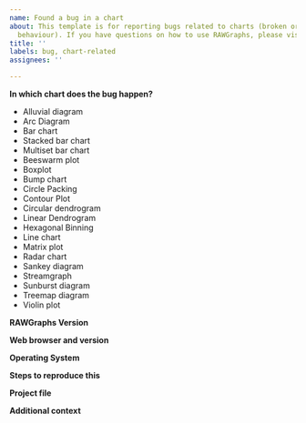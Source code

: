 ```yaml
---
name: Found a bug in a chart
about: This template is for reporting bugs related to charts (broken or incorrect
  behaviour). If you have questions on how to use RAWGraphs, please visit https://groups.google.com/g/densitydesign-raw
title: ''
labels: bug, chart-related
assignees: ''

---
```


<!--
Hi there!

this template is meant to report issues related to charts.

If the problem is related to the behaviour of the frontend interface, please use the dedicate issues: https://github.com/rawgraphs/rawgraphs-app/issues. Feel free to remove any portion of the template that is not relevant for your issue.

Be sure to check out how it looks in the Preview tab!

-->

**In which chart does the bug happen?**

<!-- Keep only the charts interested by the bug. Please add them also as labels (see the menu on the right) -->

- Alluvial diagram
- Arc Diagram
- Bar chart
- Stacked bar chart
- Multiset bar chart
- Beeswarm plot
- Boxplot
- Bump chart
- Circle Packing
- Contour Plot
- Circular dendrogram
- Linear Dendrogram
- Hexagonal Binning
- Line chart
- Matrix plot
- Radar chart
- Sankey diagram
- Streamgraph
- Sunburst diagram
- Treemap diagram
- Violin plot

**RAWGraphs Version**

<!-- You can find this in top-right corner of the interface -->

**Web browser and version**

<!-- In the address bar, on Chrome enter "chrome://version", on Firefox enter "about:support". On Safari, use "About Safari". -->

**Operating System**

<!-- Ex: Windows/MacOSX/Linux/Android/iOS along with version -->

**Steps to reproduce this**

<!-- describe all the steps needed to reproduce the error -->

**Project file**

<!--
Warning: by uploading a .rawgraphs file, you will share the attached data.
Upload the .rawgraphs project file.
You can export it at the end of the project in the "5. Export" session at the bottom of the interface, selecting as file type `.rawgraphs`
 -->

**Additional context**

<!--
Add any other context about the problem here, for example screenshots
 -->
